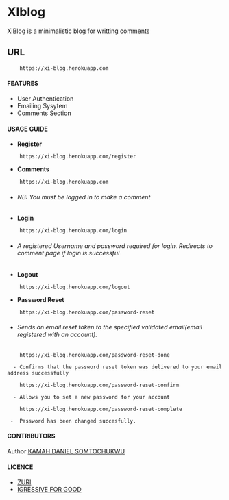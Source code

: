 # XIblog
XiBlog is a minimalistic blog for writting comments

## URL
```http
    https://xi-blog.herokuapp.com
```


#### FEATURES
- User Authentication
- Emailing Sysytem 
- Comments Section



#### USAGE GUIDE

- **Register**
```http
    https://xi-blog.herokuapp.com/register
```

- **Comments**

```http
    https://xi-blog.herokuapp.com
```
- ###### NB: You must be logged in to make a comment


- **Login**
```http
    https://xi-blog.herokuapp.com/login
```
-  ###### A registered Username and password required for login. Redirects to comment page if login is successful 

- **Logout**
```http
    https://xi-blog.herokuapp.com/logout
```

- **Password Reset**
```http
    https://xi-blog.herokuapp.com/password-reset
```
- ###### Sends an email reset token to the specified validated email(email registered with an account).

```http
    https://xi-blog.herokuapp.com/password-reset-done

  - Confirms that the password reset token was delivered to your email address successfully 
```

```http
    https://xi-blog.herokuapp.com/password-reset-confirm

  - Allows you to set a new password for your account
```

```http
    https://xi-blog.herokuapp.com/password-reset-complete

 -  Password has been changed succesfully.
```

#### CONTRIBUTORS
Author [KAMAH DANIEL SOMTOCHUKWU](https://github.com/KDS-LIMITLESS)

#### LICENCE
- [ZURI](https://training.zuri.team)
- [IGRESSIVE FOR GOOD](https://ingressive.org)


